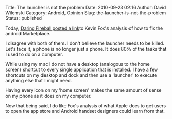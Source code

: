 Title: The launcher is not the problem
Date: 2010-09-23 02:16
Author: David Wilemski
Category: Android, Opinion
Slug: the-launcher-is-not-the-problem
Status: published

Today, [Daring Fireball posted a
link](http://daringfireball.net/linked/2010/09/22/fox-market)to Kevin
Fox\'s analysis of how to fix the android Marketplace.

I disagree with both of them. I don\'t believe the launcher needs to be
killed. Let\'s face it, a phone is no longer just a phone. It does 80%
of the tasks that I used to do on a computer.

While using my mac I do not have a desktop (analogous to the home
screen) shortcut to every single application that is installed. I have a
few shortcuts on my desktop and dock and then use a \'launcher\' to
execute anything else that I might need.

Having every icon on my \'home screen\' makes the same amount of sense
on my phone as it does on my computer.

Now that being said, I do like Fox\'s analysis of what Apple does to get
users to open the app store and Android handset designers could learn
from that.
